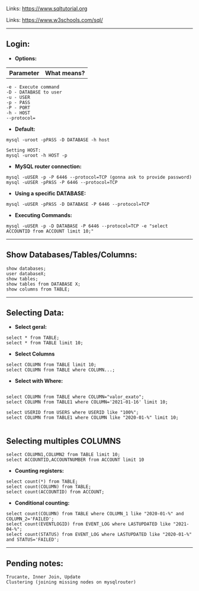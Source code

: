 Links: https://www.sqltutorial.org <p>
Links: https://www.w3schools.com/sql/

------
## Login:

* **Options:**


<table>
<tr>
<th>Parameter</th>
<th>What means?</th>
</tr>
</table>

```
-e - Execute command
-D - DATABASE to user
-u - USER
-p - PASS
-P - PORT
-h - HOST
--protocol=

```

* **Default:**

```
mysql -uroot -pPASS -D DATABASE -h host

Setting HOST:
mysql -uroot -h HOST -p
```


* **MySQL router connection:**

```
mysql -uUSER -p -P 6446 --protocol=TCP (gonna ask to provide password)
mysql -uUSER -pPASS -P 6446 --protocol=TCP
```

* **Using a specific DATABASE:**

```
mysql -uUSER -pPASS -D DATABASE -P 6446 --protocol=TCP
```

* **Executing Commands:**

```
mysql -uUSER -p -D DATABASE -P 6446 --protocol=TCP -e "select ACCOUNTID from ACCOUNT limit 10;"
```

--------------
## Show Databases/Tables/Columns:

```
show databases;
user databaseX;
show tables;
show tables from DATABASE X;
show columns from TABLE;
```

--------------
## Selecting Data:

* **Select geral:**

```
select * from TABLE;
select * from TABLE limit 10;
```

* **Select Columns**

```
select COLUMN from TABLE limit 10;
select COLUMN from TABLE where COLUMN...;

```

* **Select with Where:**

```

select COLUMN from TABLE where COLUMN="valor_exato";
select COLUMN from TABLE1 where COLUMN='2021-01-16' limit 10;

select USERID from USERS where USERID like "100%";
select COLUMN from TABLE1 where COLUMN like "2020-01-%" limit 10;
 
```

## Selecting multiples COLUMNS

```
select COLUMN1,COLUMN2 from TABLE limit 10;
select ACCOUNTID,ACCOUNTNUMBER from ACCOUNT limit 10
```

* **Counting registers:**

```
select count(*) from TABLE;
select count(COLUMN) from TABLE;
select count(ACCOUNTID) from ACCOUNT;
```

* **Conditional counting:**

```
select count(COLUMN) from TABLE where COLUMN_1 like "2020-01-%" and COLUMN_2='FAILED';
select count(EVENTLOGID) from EVENT_LOG where LASTUPDATED like "2021-04-%";
select count(STATUS) from EVENT_LOG where LASTUPDATED like "2020-01-%" and STATUS='FAILED';

```

--------------
## Pending notes:

```
Trucante, Inner Join, Update
Clustering (joining missing nodes on mysqlrouter)
```




